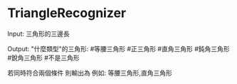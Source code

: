 # TriangleRecognizer

Input: 三角形的三邊長

Output: "什麼類型"的三角形:
#等腰三角形
#正三角形
#直角三角形
#鈍角三角形
#銳角三角形
#不是三角形

若同時符合兩個條件
則輸出為 例如: 等腰三角形,直角三角形

